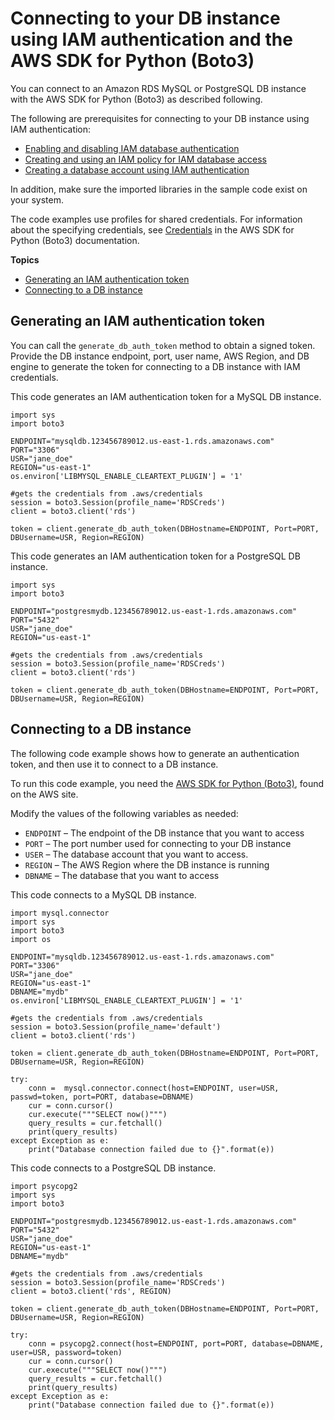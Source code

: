 # Connecting to your DB instance using IAM authentication and the AWS SDK for Python \(Boto3\)<a name="UsingWithRDS.IAMDBAuth.Connecting.Python"></a>

You can connect to an Amazon RDS MySQL or PostgreSQL DB instance with the AWS SDK for Python \(Boto3\) as described following\.

The following are prerequisites for connecting to your DB instance using IAM authentication:
+ [Enabling and disabling IAM database authentication](UsingWithRDS.IAMDBAuth.Enabling.md)
+ [Creating and using an IAM policy for IAM database access](UsingWithRDS.IAMDBAuth.IAMPolicy.md)
+ [Creating a database account using IAM authentication](UsingWithRDS.IAMDBAuth.DBAccounts.md)

In addition, make sure the imported libraries in the sample code exist on your system\.

The code examples use profiles for shared credentials\. For information about the specifying credentials, see [Credentials](http://boto3.amazonaws.com/v1/documentation/api/latest/guide/credentials.html) in the AWS SDK for Python \(Boto3\) documentation\.

**Topics**
+ [Generating an IAM authentication token](#UsingWithRDS.IAMDBAuth.Connecting.Python.AuthToken)
+ [Connecting to a DB instance](#UsingWithRDS.IAMDBAuth.Connecting.Python.AuthToken.Connect)

## Generating an IAM authentication token<a name="UsingWithRDS.IAMDBAuth.Connecting.Python.AuthToken"></a>

You can call the `generate_db_auth_token` method to obtain a signed token\. Provide the DB instance endpoint, port, user name, AWS Region, and DB engine to generate the token for connecting to a DB instance with IAM credentials\.

This code generates an IAM authentication token for a MySQL DB instance\.

```
import sys
import boto3

ENDPOINT="mysqldb.123456789012.us-east-1.rds.amazonaws.com"
PORT="3306"
USR="jane_doe"
REGION="us-east-1"
os.environ['LIBMYSQL_ENABLE_CLEARTEXT_PLUGIN'] = '1'

#gets the credentials from .aws/credentials
session = boto3.Session(profile_name='RDSCreds')
client = boto3.client('rds')

token = client.generate_db_auth_token(DBHostname=ENDPOINT, Port=PORT, DBUsername=USR, Region=REGION)
```

This code generates an IAM authentication token for a PostgreSQL DB instance\.

```
import sys
import boto3

ENDPOINT="postgresmydb.123456789012.us-east-1.rds.amazonaws.com"
PORT="5432"
USR="jane_doe"
REGION="us-east-1"

#gets the credentials from .aws/credentials
session = boto3.Session(profile_name='RDSCreds')
client = boto3.client('rds')

token = client.generate_db_auth_token(DBHostname=ENDPOINT, Port=PORT, DBUsername=USR, Region=REGION)
```

## Connecting to a DB instance<a name="UsingWithRDS.IAMDBAuth.Connecting.Python.AuthToken.Connect"></a>

The following code example shows how to generate an authentication token, and then use it to connect to a DB instance\. 

To run this code example, you need the [AWS SDK for Python \(Boto3\)](http://aws.amazon.com/sdk-for-python/), found on the AWS site\.

Modify the values of the following variables as needed:
+ `ENDPOINT` – The endpoint of the DB instance that you want to access
+ `PORT` – The port number used for connecting to your DB instance
+ `USER` – The database account that you want to access\.
+ `REGION` – The AWS Region where the DB instance is running
+ `DBNAME` – The database that you want to access

This code connects to a MySQL DB instance\.

```
import mysql.connector
import sys
import boto3
import os

ENDPOINT="mysqldb.123456789012.us-east-1.rds.amazonaws.com"
PORT="3306"
USR="jane_doe"
REGION="us-east-1"
DBNAME="mydb"
os.environ['LIBMYSQL_ENABLE_CLEARTEXT_PLUGIN'] = '1'

#gets the credentials from .aws/credentials
session = boto3.Session(profile_name='default')
client = boto3.client('rds')

token = client.generate_db_auth_token(DBHostname=ENDPOINT, Port=PORT, DBUsername=USR, Region=REGION)

try:
    conn =  mysql.connector.connect(host=ENDPOINT, user=USR, passwd=token, port=PORT, database=DBNAME)
    cur = conn.cursor()
    cur.execute("""SELECT now()""")
    query_results = cur.fetchall()
    print(query_results)
except Exception as e:
    print("Database connection failed due to {}".format(e))
```

This code connects to a PostgreSQL DB instance\.

```
import psycopg2
import sys
import boto3

ENDPOINT="postgresmydb.123456789012.us-east-1.rds.amazonaws.com"
PORT="5432"
USR="jane_doe"
REGION="us-east-1"
DBNAME="mydb"

#gets the credentials from .aws/credentials
session = boto3.Session(profile_name='RDSCreds')
client = boto3.client('rds', REGION)

token = client.generate_db_auth_token(DBHostname=ENDPOINT, Port=PORT, DBUsername=USR, Region=REGION)

try:
    conn = psycopg2.connect(host=ENDPOINT, port=PORT, database=DBNAME, user=USR, password=token)
    cur = conn.cursor()
    cur.execute("""SELECT now()""")
    query_results = cur.fetchall()
    print(query_results)
except Exception as e:
    print("Database connection failed due to {}".format(e))
```

